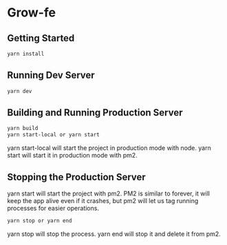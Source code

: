 # Grow-fe

## Getting Started

```bash
yarn install
```

## Running Dev Server
```bash
yarn dev
```

## Building and Running Production Server
```bash
yarn build
yarn start-local or yarn start
```
yarn start-local will start the project in production mode with node.
yarn start will start it in production mode with pm2.

## Stopping the Production Server
yarn start will start the project with pm2. PM2 is similar to forever, it will keep the app alive even if it crashes, but pm2 will let us tag running processes for easier operations.
```bash
yarn stop or yarn end
```
yarn stop will stop the process. yarn end will stop it and delete it from pm2.
